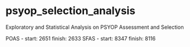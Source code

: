 # psyop_selection_analysis
Exploratory and Statistical Analysis on PSYOP Assessment and Selection


POAS - start: 2651 finish: 2633
SFAS - start: 8347 finish: 8116
